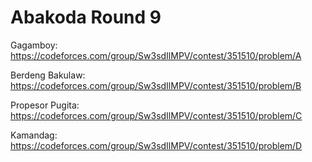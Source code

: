 # Abakoda Round 9

Gagamboy: https://codeforces.com/group/Sw3sdIlMPV/contest/351510/problem/A

Berdeng Bakulaw: https://codeforces.com/group/Sw3sdIlMPV/contest/351510/problem/B

Propesor Pugita: https://codeforces.com/group/Sw3sdIlMPV/contest/351510/problem/C

Kamandag: https://codeforces.com/group/Sw3sdIlMPV/contest/351510/problem/D
